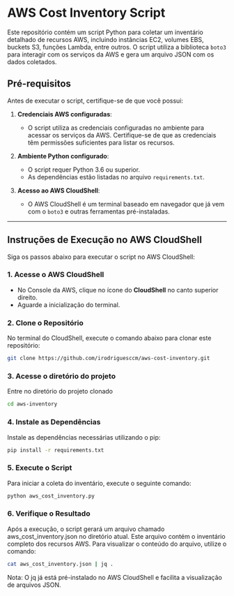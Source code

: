 # AWS Cost Inventory Script

Este repositório contém um script Python para coletar um inventário detalhado de recursos AWS, incluindo instâncias EC2, volumes EBS, buckets S3, funções Lambda, entre outros. O script utiliza a biblioteca `boto3` para interagir com os serviços da AWS e gera um arquivo JSON com os dados coletados.

## Pré-requisitos

Antes de executar o script, certifique-se de que você possui:

1. **Credenciais AWS configuradas**:
   - O script utiliza as credenciais configuradas no ambiente para acessar os serviços da AWS. Certifique-se de que as credenciais têm permissões suficientes para listar os recursos.

2. **Ambiente Python configurado**:
   - O script requer Python 3.6 ou superior.
   - As dependências estão listadas no arquivo `requirements.txt`.

3. **Acesso ao AWS CloudShell**:
   - O AWS CloudShell é um terminal baseado em navegador que já vem com o `boto3` e outras ferramentas pré-instaladas.

---

## Instruções de Execução no AWS CloudShell

Siga os passos abaixo para executar o script no AWS CloudShell:

### 1. Acesse o AWS CloudShell
- No Console da AWS, clique no ícone do **CloudShell** no canto superior direito.
- Aguarde a inicialização do terminal.

### 2. Clone o Repositório
No terminal do CloudShell, execute o comando abaixo para clonar este repositório:

```bash
git clone https://github.com/irodriguesccm/aws-cost-inventory.git
```

### 3. Acesse o diretório do projeto
Entre no diretório do projeto clonado
```bash
cd aws-inventory
```

### 4. Instale as Dependências
Instale as dependências necessárias utilizando o pip:
```bash
pip install -r requirements.txt
```

### 5. Execute o Script
Para iniciar a coleta do inventário, execute o seguinte comando:
```bash
python aws_cost_inventory.py
```

### 6. Verifique o Resultado
Após a execução, o script gerará um arquivo chamado aws_cost_inventory.json no diretório atual. Este arquivo contém o inventário completo dos recursos AWS.
Para visualizar o conteúdo do arquivo, utilize o comando:
```bash
cat aws_cost_inventory.json | jq .
```

Nota: O jq já está pré-instalado no AWS CloudShell e facilita a visualização de arquivos JSON.
